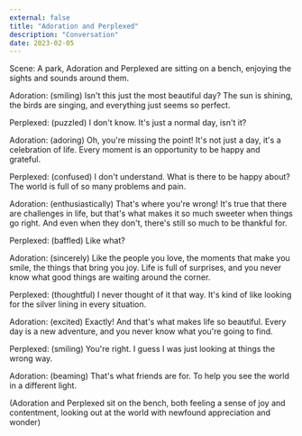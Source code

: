 ```yaml
---
external: false
title: "Adoration and Perplexed"
description: "Conversation"
date: 2023-02-05
---
```


Scene: A park, Adoration and Perplexed are sitting on a bench, enjoying the sights and sounds around them.

Adoration: (smiling) Isn't this just the most beautiful day? The sun is shining, the birds are singing, and everything just seems so perfect.

Perplexed: (puzzled) I don't know. It's just a normal day, isn't it?

Adoration: (adoring) Oh, you're missing the point! It's not just a day, it's a celebration of life. Every moment is an opportunity to be happy and grateful.

Perplexed: (confused) I don't understand. What is there to be happy about? The world is full of so many problems and pain.

Adoration: (enthusiastically) That's where you're wrong! It's true that there are challenges in life, but that's what makes it so much sweeter when things go right. And even when they don't, there's still so much to be thankful for.

Perplexed: (baffled) Like what?

Adoration: (sincerely) Like the people you love, the moments that make you smile, the things that bring you joy. Life is full of surprises, and you never know what good things are waiting around the corner.

Perplexed: (thoughtful) I never thought of it that way. It's kind of like looking for the silver lining in every situation.

Adoration: (excited) Exactly! And that's what makes life so beautiful. Every day is a new adventure, and you never know what you're going to find.

Perplexed: (smiling) You're right. I guess I was just looking at things the wrong way.

Adoration: (beaming) That's what friends are for. To help you see the world in a different light.

(Adoration and Perplexed sit on the bench, both feeling a sense of joy and contentment, looking out at the world with newfound appreciation and wonder)
